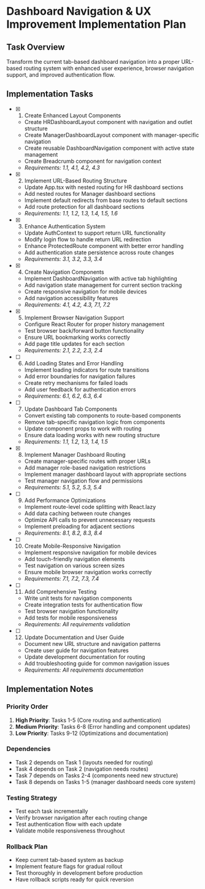 # Dashboard Navigation & UX Improvement Implementation Plan

## Task Overview

Transform the current tab-based dashboard navigation into a proper URL-based routing system with enhanced user experience, browser navigation support, and improved authentication flow.

## Implementation Tasks

- [x] 1. Create Enhanced Layout Components
  - Create HRDashboardLayout component with navigation and outlet structure
  - Create ManagerDashboardLayout component with manager-specific navigation
  - Create reusable DashboardNavigation component with active state management
  - Create Breadcrumb component for navigation context
  - _Requirements: 1.1, 4.1, 4.2, 4.3_

- [x] 2. Implement URL-Based Routing Structure
  - Update App.tsx with nested routing for HR dashboard sections
  - Add nested routes for Manager dashboard sections
  - Implement default redirects from base routes to default sections
  - Add route protection for all dashboard sections
  - _Requirements: 1.1, 1.2, 1.3, 1.4, 1.5, 1.6_

- [x] 3. Enhance Authentication System
  - Update AuthContext to support return URL functionality
  - Modify login flow to handle return URL redirection
  - Enhance ProtectedRoute component with better error handling
  - Add authentication state persistence across route changes
  - _Requirements: 3.1, 3.2, 3.3, 3.4_

- [x] 4. Create Navigation Components
  - Implement DashboardNavigation with active tab highlighting
  - Add navigation state management for current section tracking
  - Create responsive navigation for mobile devices
  - Add navigation accessibility features
  - _Requirements: 4.1, 4.2, 4.3, 7.1, 7.2_

- [x] 5. Implement Browser Navigation Support
  - Configure React Router for proper history management
  - Test browser back/forward button functionality
  - Ensure URL bookmarking works correctly
  - Add page title updates for each section
  - _Requirements: 2.1, 2.2, 2.3, 2.4_

- [ ] 6. Add Loading States and Error Handling
  - Implement loading indicators for route transitions
  - Add error boundaries for navigation failures
  - Create retry mechanisms for failed loads
  - Add user feedback for authentication errors
  - _Requirements: 6.1, 6.2, 6.3, 6.4_

- [ ] 7. Update Dashboard Tab Components
  - Convert existing tab components to route-based components
  - Remove tab-specific navigation logic from components
  - Update component props to work with routing
  - Ensure data loading works with new routing structure
  - _Requirements: 1.1, 1.2, 1.3, 1.4, 1.5_

- [x] 8. Implement Manager Dashboard Routing
  - Create manager-specific routes with proper URLs
  - Add manager role-based navigation restrictions
  - Implement manager dashboard layout with appropriate sections
  - Test manager navigation flow and permissions
  - _Requirements: 5.1, 5.2, 5.3, 5.4_

- [ ] 9. Add Performance Optimizations
  - Implement route-level code splitting with React.lazy
  - Add data caching between route changes
  - Optimize API calls to prevent unnecessary requests
  - Implement preloading for adjacent sections
  - _Requirements: 8.1, 8.2, 8.3, 8.4_

- [ ] 10. Create Mobile-Responsive Navigation
  - Implement responsive navigation for mobile devices
  - Add touch-friendly navigation elements
  - Test navigation on various screen sizes
  - Ensure mobile browser navigation works correctly
  - _Requirements: 7.1, 7.2, 7.3, 7.4_

- [ ] 11. Add Comprehensive Testing
  - Write unit tests for navigation components
  - Create integration tests for authentication flow
  - Test browser navigation functionality
  - Add tests for mobile responsiveness
  - _Requirements: All requirements validation_

- [ ] 12. Update Documentation and User Guide
  - Document new URL structure and navigation patterns
  - Create user guide for navigation features
  - Update development documentation for routing
  - Add troubleshooting guide for common navigation issues
  - _Requirements: All requirements documentation_

## Implementation Notes

### Priority Order
1. **High Priority**: Tasks 1-5 (Core routing and authentication)
2. **Medium Priority**: Tasks 6-8 (Error handling and component updates)
3. **Low Priority**: Tasks 9-12 (Optimizations and documentation)

### Dependencies
- Task 2 depends on Task 1 (layouts needed for routing)
- Task 4 depends on Task 2 (navigation needs routes)
- Task 7 depends on Tasks 2-4 (components need new structure)
- Task 8 depends on Tasks 1-5 (manager dashboard needs core system)

### Testing Strategy
- Test each task incrementally
- Verify browser navigation after each routing change
- Test authentication flow with each update
- Validate mobile responsiveness throughout

### Rollback Plan
- Keep current tab-based system as backup
- Implement feature flags for gradual rollout
- Test thoroughly in development before production
- Have rollback scripts ready for quick reversion